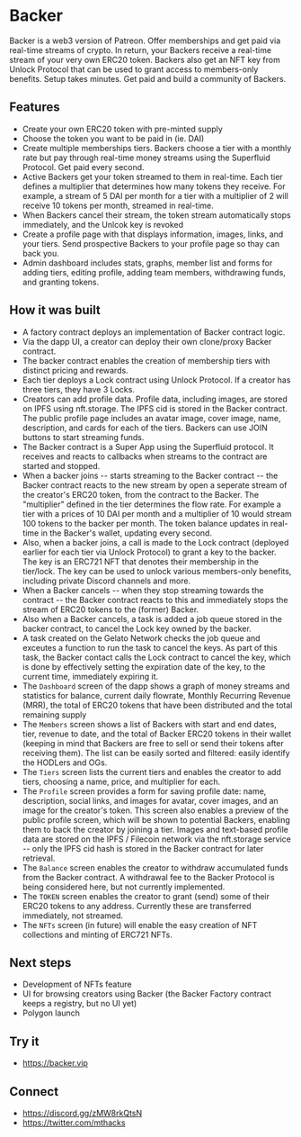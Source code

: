 # Backer

Backer is a web3 version of Patreon. Offer memberships and get paid via real-time streams of crypto. In return, your Backers receive a real-time stream of your very own ERC20 token. Backers also get an NFT key from Unlock Protocol that can be used to grant access to members-only benefits. Setup takes minutes. Get paid and build a community of Backers.

## Features
- Create your own ERC20 token with pre-minted supply
- Choose the token you want to be paid in (ie. DAI)
- Create multiple memberships tiers. Backers choose a tier with a monthly rate but pay through real-time money streams using the Superfluid Protocol. Get paid every second.
- Active Backers get your token streamed to them in real-time. Each tier defines a multiplier that determines how many tokens they receive. For example, a stream of 5 DAI per month for a tier with a multiplier of 2 will receive 10 tokens per month, streamed in real-time.
- When Backers cancel their stream, the token stream automatically stops immediately, and the Unlcok key is revoked
- Create a profile page with that displays information, images, links, and your tiers. Send prospective Backers to your profile page so thay can back you.
- Admin dashboard includes stats, graphs, member list and forms for adding tiers, editing profile, adding team members, withdrawing funds, and granting tokens.

## How it was built
- A factory contract deploys an implementation of Backer contract logic.
- Via the dapp UI, a creator can deploy their own clone/proxy Backer contract.
- The backer contract enables the creation of membership tiers with distinct pricing and rewards.
- Each tier deploys a Lock contract using Unlock Protocol. If a creator has three tiers, they have 3 Locks.
- Creators can add profile data. Profile data, including images, are stored on IPFS using nft.storage. The IPFS cid is stored in the Backer contract. The public profile page includes an avatar image, cover image, name, description, and cards for each of the tiers. Backers can use JOIN buttons to start streaming funds.
- The Backer contract is a Super App using the Superfluid protocol. It receives and reacts to callbacks when streams to the contract are started and stopped.
- When a backer joins -- starts streaming to the Backer contract -- the Backer contract reacts to the new stream by open a seperate stream of the creator's ERC20 token, from the contract to the Backer. The "multiplier" defined in the tier determines the flow rate. For example a tier with a prices of 10 DAI per month and a multiplier of 10 would stream 100 tokens to the backer per month. The token balance updates in real-time in the Backer's wallet, updating every second.
- Also, when a backer joins, a call is made to the Lock contract (deployed earlier for each tier via Unlock Protocol) to grant a key to the backer. The key is an ERC721 NFT that denotes their membership in the tier/lock. The key can be used to unlock various members-only benefits, including private Discord channels and more.
- When a Backer cancels -- when they stop streaming towards the contract -- the Backer contract reacts to this and immediately stops the stream of ERC20 tokens to the (former) Backer.
- Also when a Backer cancels, a task is added a job queue stored in the backer contract, to cancel the Lock key owned by the backer.
- A task created on the Gelato Network checks the job queue and exceutes a function to run the task to cancel the keys. As part of this task, the Backer contact calls the Lock contract to cancel the key, which is done by effectively setting the expiration date of the key, to the current time, immediately expiring it.
- The `Dashboard` screen of the dapp shows a graph of money streams and statistics for balance, current daily flowrate, Monthly Recurring Revenue (MRR), the total of ERC20 tokens that have been distributed and the total remaining supply
- The `Members` screen shows a list of Backers with start and end dates, tier, revenue to date, and the total of Backer ERC20 tokens in their wallet (keeping in mind that Backers are free to sell or send their tokens after receiving them). The list can be easily sorted and filtered: easily identify the HODLers and OGs.
- The `Tiers` screen lists the current tiers and enables the creator to add tiers, choosing a name, price, and multiplier for each.
- The `Profile` screen provides a form for saving profile date: name, description, social links, and images for avatar, cover images, and an image for the creator's token. This screen also enables a preview of the public profile screen, which will be shown to potential Backers, enabling them to back the creator by joining a tier. Images and text-based profile data are stored on the IPFS / Filecoin network via the nft.storage service -- only the IPFS cid hash is stored in the Backer contract for later retrieval.
- The `Balance` screen enables the creator to withdraw accumulated funds from the Backer contract. A withdrawal fee to the Backer Protocol is being considered here, but not currently implemented.
- The `TOKEN` screen enables the creator to grant (send) some of their ERC20 tokens to any address. Currently these are transferred immediately, not streamed.
- The `NFTs` screen (in future) will enable the easy creation of NFT collections and minting of ERC721 NFTs.

## Next steps
- Development of NFTs feature
- UI for browsing creators using Backer (the Backer Factory contract keeps a registry, but no UI yet)
- Polygon launch

## Try it
- https://backer.vip

## Connect
- https://discord.gg/zMW8rkQtsN
- https://twitter.com/mthacks